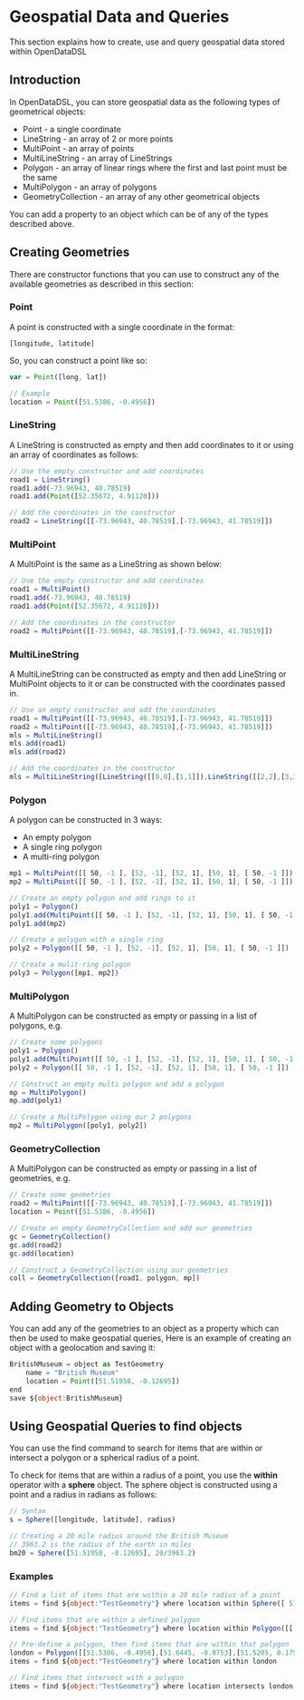 Geospatial Data and Queries
===========================

This section explains how to create, use and query geospatial data stored within OpenDataDSL

## Introduction

In OpenDataDSL, you can store geospatial data as the following types of geometrical objects:

*   Point - a single coordinate    
*   LineString - an array of 2 or more points
*   MultiPoint - an array of points
*   MultiLineString - an array of LineStrings
*   Polygon - an array of linear rings where the first and last point must be the same
*   MultiPolygon - an array of polygons
*   GeometryCollection - an array of any other geometrical objects
    

You can add a property to an object which can be of any of the types described above.

## Creating Geometries

There are constructor functions that you can use to construct any of the available geometries as described in this section:

### Point

A point is constructed with a single coordinate in the format:

```
[longitude, latitude]
```

So, you can construct a point like so:

```js
var = Point([long, lat])

// Example
location = Point([51.5386, -0.4956])
```

### LineString

A LineString is constructed as empty and then add coordinates to it or using an array of coordinates as follows:

```js
// Use the empty constructor and add coordinates
road1 = LineString()
road1.add(-73.96943, 40.78519)
road1.add(Point([52.35672, 4.91120]))

// Add the coordinates in the constructor
road2 = LineString([[-73.96943, 40.78519],[-73.96943, 41.78519]])
```

### MultiPoint

A MultiPoint is the same as a LineString as shown below:

```js
// Use the empty constructor and add coordinates
road1 = MultiPoint()
road1.add(-73.96943, 40.78519)
road1.add(Point([52.35672, 4.91120]))

// Add the coordinates in the constructor
road2 = MultiPoint([[-73.96943, 40.78519],[-73.96943, 41.78519]])
```

### MultiLineString

A MultiLineString can be constructed as empty and then add LineString or MultiPoint objects to it or can be constructed with the coordinates passed in.

```js
// Use an empty constructor and add the coordinates
road1 = MultiPoint([[-73.96943, 40.78519],[-73.96943, 41.78519]])
road2 = MultiPoint([[-73.96943, 40.78519],[-73.96943, 41.78519]])
mls = MultiLineString()
mls.add(road1)
mls.add(road2)

// Add the coordinates in the constructor
mls = MultiLineString([LineString([[0,0],[1,1]]),LineString([[2,2],[3,3]])])
```

### Polygon

A polygon can be constructed in 3 ways:

*   An empty polygon    
*   A single ring polygon
*   A multi-ring polygon
    
```js
mp1 = MultiPoint([[ 50, -1 ], [52, -1], [52, 1], [50, 1], [ 50, -1 ]])
mp2 = MultiPoint([[ 50, -1 ], [52, -1], [52, 1], [50, 1], [ 50, -1 ]])

// Create an empty polygon and add rings to it
poly1 = Polygon()
poly1.add(MultiPoint([[ 50, -1 ], [52, -1], [52, 1], [50, 1], [ 50, -1 ]]))
poly1.add(mp2)

// Create a polygon with a single ring
poly2 = Polygon([[ 50, -1 ], [52, -1], [52, 1], [50, 1], [ 50, -1 ]])

// Create a mulit-ring polygon
poly3 = Polygon([mp1, mp2])
```

### MultiPolygon

A MultiPolygon can be constructed as empty or passing in a list of polygons, e.g.

```js
// Create some polygons
poly1 = Polygon()
poly1.add(MultiPoint([[ 50, -1 ], [52, -1], [52, 1], [50, 1], [ 50, -1 ]]))
poly2 = Polygon([[ 50, -1 ], [52, -1], [52, 1], [50, 1], [ 50, -1 ]])

// Construct an empty multi polygon and add a polygon
mp = MultiPolygon()
mp.add(poly1)

// Create a MultiPolygon using our 2 polygons
mp2 = MultiPolygon([poly1, poly2])
```

### GeometryCollection

A MultiPolygon can be constructed as empty or passing in a list of geometries, e.g.

```js
// Create some geometries
road2 = MultiPoint([[-73.96943, 40.78519],[-73.96943, 41.78519]])
location = Point([51.5386, -0.4956])

// Create an empty GeometryCollection and add our geometries
gc = GeometryCollection()
gc.add(road2)
gc.add(location)

// Construct a GeometryCollection using our geometries
coll = GeometryCollection([road1, polygon, mp])
```

## Adding Geometry to Objects

You can add any of the geometries to an object as a property which can then be used to make geospatial queries, Here is an example of creating an object with a geolocation and saving it:

```js
BritishMuseum = object as TestGeometry
    name = "British Museum"
    location = Point([51.51958, -0.12695])
end
save ${object:BritishMuseum}
```

## Using Geospatial Queries to find objects

You can use the find command to search for items that are within or intersect a polygon or a spherical radius of a point.

To check for items that are within a radius of a point, you use the **within** operator with a **sphere** object. The sphere object is constructed using a point and a radius in radians as follows:

```js
// Syntax
s = Sphere([longitude, latitude], radius)

// Creating a 20 mile radius around the British Museum
// 3963.2 is the radius of the earth in miles
bm20 = Sphere([51.51958, -0.12695], 20/3963.2)
```

### Examples

```js
// Find a list of items that are within a 20 mile radius of a point
items = find ${object:"TestGeometry"} where location within Sphere([ 51.72961, 0.47612 ], 20 / 3963.2)

// Find items that are within a defined polygon
items = find ${object:"TestGeometry"} where location within Polygon([[ 50, -1 ], [52, -1], [52, 1], [50, 1], [ 50, -1 ]])

// Pre-define a polygon, then find items that are within that polygon
london = Polygon([[51.5386, -0.4956],[51.6445, -0.0753],[51.5205, 0.1753],[51.3479, -0.1163],[51.5386, -0.4956]])
items = find ${object:"TestGeometry"} where location within london

// Find items that intersect with a polygon
items = find ${object:"TestGeometry"} where location intersects london
```
